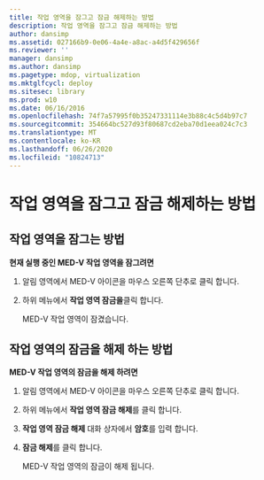 ```yaml
---
title: 작업 영역을 잠그고 잠금 해제하는 방법
description: 작업 영역을 잠그고 잠금 해제하는 방법
author: dansimp
ms.assetid: 027166b9-0e06-4a4e-a8ac-a4d5f429656f
ms.reviewer: ''
manager: dansimp
ms.author: dansimp
ms.pagetype: mdop, virtualization
ms.mktglfcycl: deploy
ms.sitesec: library
ms.prod: w10
ms.date: 06/16/2016
ms.openlocfilehash: 74f7a57995f0b35247331114e3b88c4c5d4b97c7
ms.sourcegitcommit: 354664bc527d93f80687cd2eba70d1eea024c7c3
ms.translationtype: MT
ms.contentlocale: ko-KR
ms.lasthandoff: 06/26/2020
ms.locfileid: "10824713"
---
```

# 작업 영역을 잠그고 잠금 해제하는 방법


## 작업 영역을 잠그는 방법


**현재 실행 중인 MED-V 작업 영역을 잠그려면**

1.  알림 영역에서 MED-V 아이콘을 마우스 오른쪽 단추로 클릭 합니다.

2.  하위 메뉴에서 **작업 영역 잠금을**클릭 합니다.

    MED-V 작업 영역이 잠겼습니다.

## 작업 영역의 잠금을 해제 하는 방법


**MED-V 작업 영역의 잠금을 해제 하려면**

1.  알림 영역에서 MED-V 아이콘을 마우스 오른쪽 단추로 클릭 합니다.

2.  하위 메뉴에서 **작업 영역 잠금 해제**를 클릭 합니다.

3.  **작업 영역 잠금 해제** 대화 상자에서 **암호**를 입력 합니다.

4.  **잠금 해제**를 클릭 합니다.

    MED-V 작업 영역의 잠금이 해제 됩니다.

 

 





